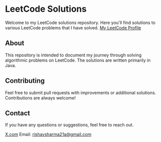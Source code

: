# LeetCode Solutions

Welcome to my LeetCode solutions repository. Here you'll find solutions to various LeetCode problems that I have solved.
[My LeetCode Profile](https://leetcode.com/u/RishavSharma1/)

## About

This repository is intended to document my journey through solving algorithmic problems on LeetCode. The solutions are written primarily in Java.

## Contributing
Feel free to submit pull requests with improvements or additional solutions. Contributions are always welcome!

## Contact
If you have any questions or suggestions, feel free to reach out.

[X.com](https://x.com/RishavSharma59)
Email: rishavsharma21a@gmail.com
